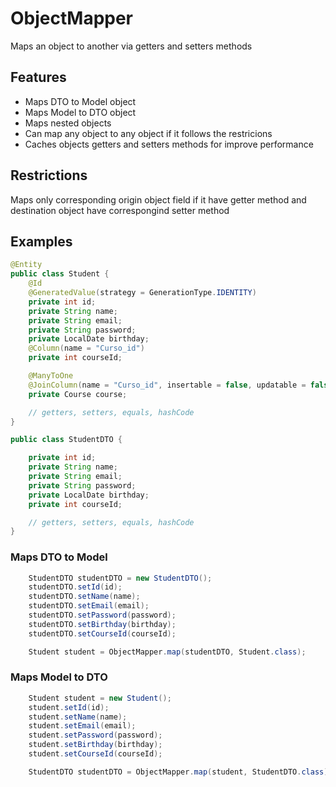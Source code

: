 # ObjectMapper

Maps an object to another via getters and setters methods

## Features

- Maps DTO to Model object
- Maps Model to DTO object
- Maps nested objects
- Can map any object to any object if it follows the restricions
- Caches objects getters and setters methods for improve performance

## Restrictions

Maps only corresponding origin object field if it have getter method and destination object have correspongind setter method

## Examples

```java
@Entity
public class Student {
    @Id
    @GeneratedValue(strategy = GenerationType.IDENTITY)
    private int id;
    private String name;
    private String email;
    private String password;
    private LocalDate birthday;
    @Column(name = "Curso_id")
    private int courseId;

    @ManyToOne
    @JoinColumn(name = "Curso_id", insertable = false, updatable = false)
    private Course course;

    // getters, setters, equals, hashCode
}
```

```java
public class StudentDTO {

    private int id;
    private String name;
    private String email;
    private String password;
    private LocalDate birthday;
    private int courseId;

    // getters, setters, equals, hashCode
}
```

### Maps DTO to Model

```java
    StudentDTO studentDTO = new StudentDTO();
    studentDTO.setId(id);
    studentDTO.setName(name);
    studentDTO.setEmail(email);
    studentDTO.setPassword(password);
    studentDTO.setBirthday(birthday);
    studentDTO.setCourseId(courseId);

    Student student = ObjectMapper.map(studentDTO, Student.class);
```

### Maps Model to DTO

```java
    Student student = new Student();
    student.setId(id);
    student.setName(name);
    student.setEmail(email);
    student.setPassword(password);
    student.setBirthday(birthday);
    student.setCourseId(courseId);

    StudentDTO studentDTO = ObjectMapper.map(student, StudentDTO.class);
```